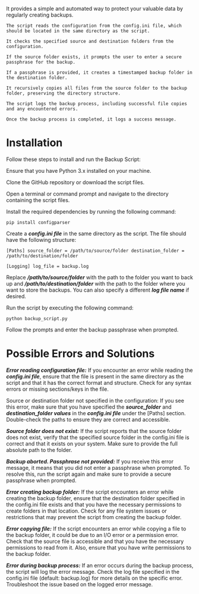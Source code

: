 It provides a simple and automated way to protect your valuable data by regularly creating backups.


    The script reads the configuration from the config.ini file, which should be located in the same directory as the script.

    It checks the specified source and destination folders from the configuration.

    If the source folder exists, it prompts the user to enter a secure passphrase for the backup.

    If a passphrase is provided, it creates a timestamped backup folder in the destination folder.

    It recursively copies all files from the source folder to the backup folder, preserving the directory structure.

    The script logs the backup process, including successful file copies and any encountered errors.

    Once the backup process is completed, it logs a success message.
    

# Installation


Follow these steps to install and run the Backup Script:


Ensure that you have Python 3.x installed on your machine.


Clone the GitHub repository or download the script files.


Open a terminal or command prompt and navigate to the directory containing the script files.


Install the required dependencies by running the following command:

`pip install configparser`


Create a ***config.ini file*** in the same directory as the script. The file should have the following structure:

`
[Paths]
source_folder = /path/to/source/folder
destination_folder = /path/to/destination/folder `


`[Logging]
log_file = backup.log`


Replace ***/path/to/source/folder*** with the path to the folder you want to back up and ***/path/to/destination/folder***  with the path to the folder where you want to store the backups. You can also specify a different ***log file  name***  if desired.


Run the script by executing the following command:


`python backup_script.py`


Follow the prompts and enter the backup passphrase when prompted.


# Possible Errors and Solutions


***Error reading configuration file:*** If you encounter an error while reading the ***config.ini file***, ensure that the file is present in the same directory as the script and that it has the correct format and structure. Check for any syntax errors or missing sections/keys in the file.


Source or destination folder not specified in the configuration: If you see this error, make sure that you have specified the ***source_folder*** and ***destination_folder values*** in the ***config.ini file*** under the [Paths] section. Double-check the paths to ensure they are correct and accessible.


***Source folder does not exist:*** If the script reports that the source folder does not exist, verify that the specified source folder in the config.ini file is correct and that it exists on your system. Make sure to provide the full absolute path to the folder.


***Backup aborted. Passphrase not provided:*** If you receive this error message, it means that you did not enter a passphrase when prompted. To resolve this, run the script again and make sure to provide a secure passphrase when prompted.


***Error creating backup folder:*** If the script encounters an error while creating the backup folder, ensure that the destination folder specified in the config.ini file exists and that you have the necessary permissions to create folders in that location. Check for any file system issues or restrictions that may prevent the script from creating the backup folder.

***Error copying file:*** If the script encounters an error while copying a file to the backup folder, it could be due to an I/O error or a permission error. Check that the source file is accessible and that you have the necessary permissions to read from it. Also, ensure that you have write permissions to the backup folder.


***Error during backup process:*** If an error occurs during the backup process, the script will log the error message. Check the log file specified in the config.ini file (default: backup.log) for more details on the specific error. Troubleshoot the issue based on the logged error message.



